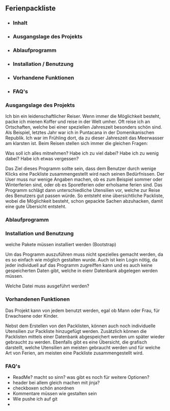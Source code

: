 ## Ferienpackliste

* ### Inhalt
* ### Ausgangslage des Projekts
* ### Ablaufprogramm
* ### Installation / Benutzung
* ### Vorhandene Funktionen
* ### FAQ's




### Ausgangslage des Projekts

Ich bin ein leidenschaftlicher Reiser. Wenn immer die Möglichkeit besteht, packe ich mienen Koffer
und reise in der Welt umher. Oft reise ich an Ortschaften, welche bei einer speziellen Jahreszeit besonders schön sind.
Als Beispiel, letztes Jahr war ich in Puntacana in der Domenikanischen Republik. Ich war im Frühling dort,
da zu dieser Jahreszeit das Meerwasser am klarsten ist. Beim Reisen stellen sich immer die gleichen Fragen:

Was soll ich alles mitnehmen?
Habe ich zu viel dabei?
Habe ich zu wenig dabei?
Habe ich etwas vergessen?

Das Ziel dieses Programm sollte sein, dass dem Benutzer durch wenige Klicks eine Packliste zusammengestellt wird
nach seinen Bedürfnissen. Der User muss nur wenige Angaben machen, ob es zum Beispiel sommer oder Winterferien sind, oder 
ob es Sporetferien oder erholsame ferien sind. Das Programm schlägt dann unterschiedliche Utensilien vor, welche zur Reise
des Benutzers gut passen würde. So entsteht eine übersichtliche Packliste, wobei die Möglichkeit besteht, schon 
gepackte Sachen abzuhacken, damit eine gute Übersicht entsteht.

### Ablaufprogramm


### Installation und Benutzung

welche Pakete müssen installiert werden
(Bootstrap)

Um das Programm auszuführen muss nicht spezielles gemacht werden, da es so einfach wie möglich gestalten wurde.
Auch ist kein Login nötig, da jeder individuell auf das Programm zugreiffen kann und es auch keine gespeicherten Daten gibt,
welche in eienr Datenbank abgelegen werden müssen.

Welche Datei muss ausgeführt werden?

### Vorhandenen Funktionen

Das Projekt kann von jedem benutzt werden, egal ob Mann oder Frau, für Erwachsene oder Kinder.

Nebst dem Erstellen von den Packlisten, können auch noch individuelle Utensilien zur Packliste hinzugefügt werden.
Zusätzlich können die Packlisten mittels einer Datenbank abgespeichert werden um später wieder gebraucht zu werden.
Ebenfalls gibt es eine Übersicht, die grafisch darstellt, welche Utensilien am meisten gebraucht werden und für welche Art
von Ferien, am meisten eine Packliste zusammengestellt wird.

### FAQ's

- ReadMe? macht so sinn? was gibt es noch für weitere Optionen?
- header bei allem gleich machen mit jinja?
- checkboxen schön anordnen
- Kommentare müssen wie gestalten sein
- Wie pushe ich auf git
- 